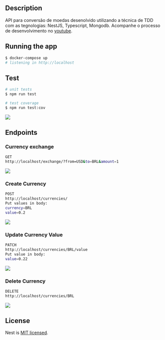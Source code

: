 ## Description

API para conversão de moedas desenolvido utilizando a técnica de TDD com as tegnologias: NestJS, Typescript, Mongodb. Acompanhe o processo de desenvolvimento no [youtube](https://www.youtube.com/watch?v=aXwEa60czpg&list=PLVtiMM37bm3bEVcWVVjpZfMVQimRZBwRh&index=2).

## Running the app

```bash
$ docker-compose up
# listening in http://localhost
```

## Test

```bash
# unit tests
$ npm run test

# test coverage
$ npm run test:cov
```

<img src="http://hugo.bz/temp/cov.png" />
<br/>

## Endpoints

### Currency exchange

```bash
GET
http://localhost/exchange/?from=USD&to=BRL&amount=1
```

<img src="http://hugo.bz/temp/get.png" />

### Create Currency

```bash
POST
http://localhost/currencies/
Put values in body:
currency=BRL
value=0.2
```

<img src="http://hugo.bz/temp/post.png" />

### Update Currency Value

```bash
PATCH
http://localhost/currencies/BRL/value
Put value in body:
value=0.22
```

<img src="http://hugo.bz/temp/update.png" />

### Delete Currency

```bash
DELETE
http://localhost/currencies/BRL
```

<img src="http://hugo.bz/temp/delete.png" />

<br/>

## License

Nest is [MIT licensed](LICENSE).
